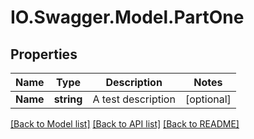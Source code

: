 # IO.Swagger.Model.PartOne
## Properties

Name | Type | Description | Notes
------------ | ------------- | ------------- | -------------
**Name** | **string** | A test description | [optional] 

[[Back to Model list]](../README.md#documentation-for-models) [[Back to API list]](../README.md#documentation-for-api-endpoints) [[Back to README]](../README.md)

